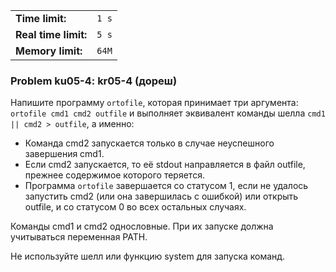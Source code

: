 |                      |       |
|----------------------|-------|
| **Time limit:**      | `1 s` |
| **Real time limit:** | `5 s` |
| **Memory limit:**    | `64M` |


### Problem ku05-4: kr05-4 (дореш)

Напишите программу `ortofile`, которая принимает три аргумента: `ortofile cmd1 cmd2 outfile` и
выполняет эквивалент команды шелла `cmd1 || cmd2 > outfile`, а именно:

* Команда cmd2 запускается только в случае неуспешного завершения cmd1.
* Если cmd2 запускается, то её stdout направляется в файл outfile, прежнее содержимое которого теряется.
* Программа `ortofile` завершается со статусом 1, если не удалось запустить cmd2 (или она завершилась с ошибкой) или открыть outfile, и со статусом 0 во всех остальных случаях.

Команды cmd1 и cmd2 однословные. При их запуске должна учитываться переменная PATH.

Не используйте шелл или функцию system для запуска команд.

